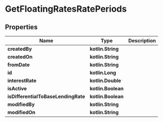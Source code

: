 
# GetFloatingRatesRatePeriods

## Properties
| Name | Type | Description | Notes |
| ------------ | ------------- | ------------- | ------------- |
| **createdBy** | **kotlin.String** |  |  [optional] |
| **createdOn** | **kotlin.String** |  |  [optional] |
| **fromDate** | **kotlin.String** |  |  [optional] |
| **id** | **kotlin.Long** |  |  [optional] |
| **interestRate** | **kotlin.Double** |  |  [optional] |
| **isActive** | **kotlin.Boolean** |  |  [optional] |
| **isDifferentialToBaseLendingRate** | **kotlin.Boolean** |  |  [optional] |
| **modifiedBy** | **kotlin.String** |  |  [optional] |
| **modifiedOn** | **kotlin.String** |  |  [optional] |



